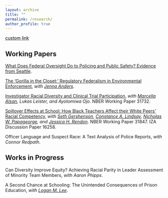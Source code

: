 ```yaml
---
layout: archive
title: ""
permalink: /research/
author_profile: true
---
```


<a href="https://www.google.com/" style="color: black; text-decoration: underline;text-decoration-style: dotted;">custom link</a>

<h2>Working Papers</h2>

[What Does Federal Oversight Do to Policing and Public Safety? Evidence from Seattle](https://romainecampbell.github.io/files/Campbell_federal_oversight.pdf).

[The ‘Gorilla in the Closet:’ Regulatory Federalism in Environmental Enforcement](http://jenna-anders.github.io/files/ac_epa.pdf), *with [Jenna Anders](http://www.jennaanders.com/)*.

[Investigator Racial Diversity and Clinical Trial Participation](https://www.nber.org/papers/w31732), *with [Marcella Alsan](https://www.hks.harvard.edu/faculty/marcella-alsan), Lukas Leister, and Ayotomiwa Ojo*. NBER Working Paper 31732.

[Spillover Effects at School: How Black Teachers Affect their White Peers’ Racial Competency](https://www.nber.org/papers/w31847), *with [Seth Gershenson](https://www.sethgershenson.com/), [Constance A. Lindsay](https://ed.unc.edu/people/constance-a-lindsay/), [Nicholas W. Papageorge](https://nicholaswpapageorge.com/), and [Jessica H. Rendon](https://www.jessicahrendon.com/bio)*. NBER Working Paper 31847. IZA Discussion Paper 16258.

Officer Language and Suspect Race: A Text Analysis of Police Reports, *with Connor Redpath*.


<h2>Works in Progress</h2>

Can Diversity Improve Equity? Achieving Racial Parity in Leader Assessment of Minority Team Members, *with Aaron Phipps*.

A Second Chance at Schooling: The Unintended Consequences of Prison Education, *with [Logan M. Lee](https://loganmlee.sites.grinnell.edu/)*.
